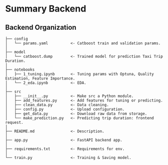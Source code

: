 Summary Backend
===============
Backend Organization
-------------------
    ├── config
    │   └── params.yaml          <- Catboost train and validation params.
    │
    ├── model
    │   └── catboost.dump        <- Trained model for prediction Taxi Trip Duration.
    │
    ├── notebooks
    │   ├── 1_tuning.ipynb       <- Tuning params with Optuna, Quality Estimation, Feature Importance.
    │   └── 2_eda.ipynb          <- EDA.
    │
    ├── src
    │   ├── __init__.py          <- Make src a Python module.
    │   ├── add_features.py      <- Add features for tuning or predicting.
    │   ├── clean_data.py        <- Data cleaning.
    │   ├── config.py            <- Upload configuration.
    │   ├── get_data.py          <- Download raw data from storage.
    │   └── make_prediction.py   <- Predicting trip duration: frontend request.
    │                     
    ├── README.md                <- Description.
    │
    ├── app.py                   <- FastAPI backend app.
    │
    ├── requirements.txt         <- Requirements for env.
    │
    └── train.py                 <- Training & Saving model.